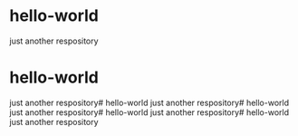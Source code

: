 # hello-world
just another respository
# hello-world
just another respository# hello-world
just another respository# hello-world
just another respository# hello-world
just another respository# hello-world
just another respository

